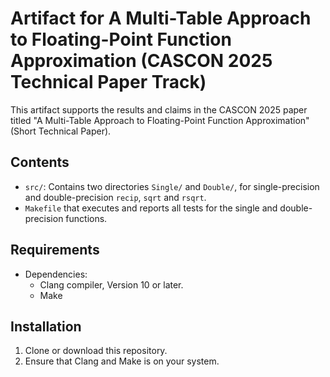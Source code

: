 # Artifact for A Multi-Table Approach to Floating-Point Function Approximation (CASCON 2025 Technical Paper Track)

This artifact supports the results and claims in the CASCON 2025 paper titled "A Multi-Table Approach to Floating-Point Function Approximation" (Short Technical Paper).


## Contents
- `src/`: Contains two directories `Single/` and `Double/`, for single-precision and double-precision `recip`, `sqrt` and `rsqrt`.
- `Makefile` that executes and reports all tests for the single and double-precision functions.

## Requirements
- Dependencies:
  - Clang compiler, Version 10 or later.
  - Make

## Installation
1. Clone or download this repository.
2. Ensure that Clang and Make is on your system.